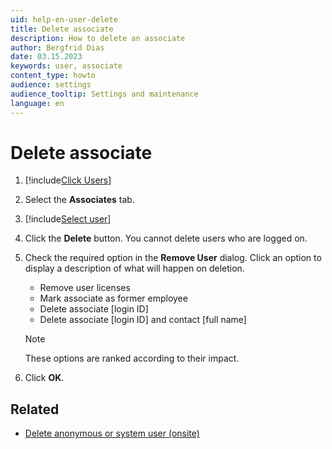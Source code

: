 ```yaml
---
uid: help-en-user-delete
title: Delete associate
description: How to delete an associate
author: Bergfrid Dias
date: 03.15.2023
keywords: user, associate
content_type: howto
audience: settings
audience_tooltip: Settings and maintenance
language: en
---
```


# Delete associate

1. [!include[Click Users](includes/goto-users.md)]

2. Select the **Associates** tab.

3. [!include[Select user](includes/select-user.md)]

4. Click the **Delete** button. You cannot delete users who are logged on.

5. Check the required option in the **Remove User** dialog. Click an option to display a description of what will happen on deletion.

    * Remove user licenses
    * Mark associate as former employee
    * Delete associate \[login ID\]
    * Delete associate \[login ID\] and contact \[full name\]

    > [!NOTE]
    > These options are ranked according to their impact.

6. Click **OK**.

## Related

* [Delete anonymous or system user (onsite)][5]

<!-- Referenced links -->
[5]: other-users.md

<!-- Referenced images -->

